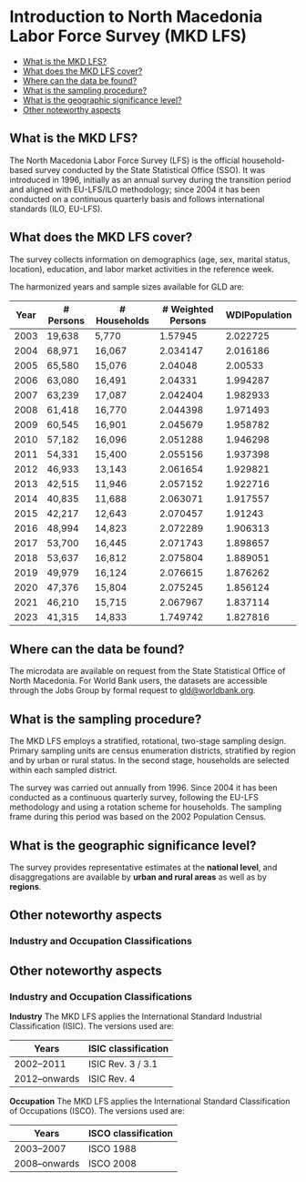 # Introduction to North Macedonia Labor Force Survey (MKD LFS)

- [What is the MKD LFS?](#what-is-the-mkd-lfs)  
- [What does the MKD LFS cover?](#what-does-the-mkd-lfs-cover)  
- [Where can the data be found?](#where-can-the-data-be-found)  
- [What is the sampling procedure?](#what-is-the-sampling-procedure)  
- [What is the geographic significance level?](#what-is-the-geographic-significance-level)  
- [Other noteworthy aspects](#other-noteworthy-aspects)  

## What is the MKD LFS?  
The North Macedonia Labor Force Survey (LFS) is the official household-based survey conducted by the State Statistical Office (SSO). It was introduced in 1996, initially as an annual survey during the transition period and aligned with EU-LFS/ILO methodology; since 2004 it has been conducted on a continuous quarterly basis and follows international standards (ILO, EU-LFS). 

## What does the MKD LFS cover?  
The survey collects information on demographics (age, sex, marital status, location), education, and labor market activities in the reference week. 

The harmonized years and sample sizes available for GLD are:  

| Year | # Persons | # Households | # Weighted Persons | WDIPopulation |
|------|-----------|--------------|--------------------|---------------|
| 2003 | 19,638    | 5,770        | 1.57945            | 2.022725      |
| 2004 | 68,971    | 16,067       | 2.034147           | 2.016186      |
| 2005 | 65,580    | 15,076       | 2.04048            | 2.00533       |
| 2006 | 63,080    | 16,491       | 2.04331            | 1.994287      |
| 2007 | 63,239    | 17,087       | 2.042404           | 1.982933      |
| 2008 | 61,418    | 16,770       | 2.044398           | 1.971493      |
| 2009 | 60,545    | 16,901       | 2.045679           | 1.958782      |
| 2010 | 57,182    | 16,096       | 2.051288           | 1.946298      |
| 2011 | 54,331    | 15,400       | 2.055156           | 1.937398      |
| 2012 | 46,933    | 13,143       | 2.061654           | 1.929821      |
| 2013 | 42,515    | 11,946       | 2.057152           | 1.922716      |
| 2014 | 40,835    | 11,688       | 2.063071           | 1.917557      |
| 2015 | 42,217    | 12,643       | 2.070457           | 1.91243       |
| 2016 | 48,994    | 14,823       | 2.072289           | 1.906313      |
| 2017 | 53,700    | 16,445       | 2.071743           | 1.898657      |
| 2018 | 53,637    | 16,812       | 2.075804           | 1.889051      |
| 2019 | 49,979    | 16,124       | 2.076615           | 1.876262      |
| 2020 | 47,376    | 15,804       | 2.075245           | 1.856124      |
| 2021 | 46,210    | 15,715       | 2.067967           | 1.837114      |
| 2023 | 41,315    | 14,833       | 1.749742           | 1.827816      |

## Where can the data be found?  
The microdata are available on request from the State Statistical Office of North Macedonia. For World Bank users, the datasets are accessible through the Jobs Group by formal request to gld@worldbank.org.

## What is the sampling procedure?  
The MKD LFS employs a stratified, rotational, two-stage sampling design. Primary sampling units are census enumeration districts, stratified by region and by urban or rural status. In the second stage, households are selected within each sampled district.  

The survey was carried out annually from 1996. Since 2004 it has been conducted as a continuous quarterly survey, following the EU-LFS methodology and using a rotation scheme for households. The sampling frame during this period was based on the 2002 Population Census.


## What is the geographic significance level?  
The survey provides representative estimates at the **national level**, and disaggregations are available by **urban and rural areas** as well as by **regions**.

## Other noteworthy aspects  

### Industry and Occupation Classifications  
## Other noteworthy aspects  

### Industry and Occupation Classifications  
**Industry** The MKD LFS applies the International Standard Industrial Classification (ISIC). The versions used are:  

| Years      | ISIC classification |
|------------|---------------------|
| 2002–2011  | ISIC Rev. 3 / 3.1   |
| 2012–onwards | ISIC Rev. 4       |

**Occupation** The MKD LFS applies the International Standard Classification of Occupations (ISCO). The versions used are:  

| Years      | ISCO classification |
|------------|---------------------|
| 2003–2007  | ISCO 1988           |
| 2008–onwards | ISCO 2008         |

